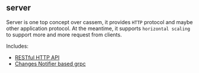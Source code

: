 ## server 

Server is one top concept over cassem, it provides `HTTP` protocol and maybe other application protocol.
At the meantime, it supports `horizontal scaling` to support more and more request from clients.

Includes:

* [RESTful HTTP API](./api/http/README.md)
* [Changes Notifier based grpc](api/notifier-grpc/README.md)